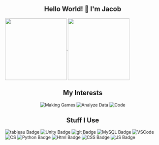 <h2 align="center"> Hello World! 👋 I'm Jacob </h2>

<a href="https://github.com/jaxeetoo/github-readme-stats">
  <img height="200" align="center" src="https://github-readme-stats-coral-chi-12.vercel.app/api?username=jaxeetoo&show_icons=true&bg_color=FFF2DD&title_color=181818&text_color=181818&icon_color=181818&custom_title=My%20Statistics&border_radius=2&card_width=250" />
</a>
<a href="https://github.com/jaxeetoo/github-readme-stats">
  <img height="200" align="center" src="https://github-readme-stats-coral-chi-12.vercel.app/api/top-langs?username=jaxeetoo&bg_color=FFF2DD&title_color=181818&border_radius=2&layout=compact&langs_count=8&card_width=300" />
</a>


<h2 align="center"> My Interests </h2>

<div align="center">
  
![Making Games](https://img.shields.io/badge/Making%20Games-FFF2DD?style=for-the-badge)
![Analyze Data](https://img.shields.io/badge/Analyse%20data-FFF2DD?style=for-the-badge)
![Code](https://img.shields.io/badge/Code%20stuff-FFF2DD?style=for-the-badge)

</div>

<h2 align="center"> Stuff I Use</h2>

![tableau Badge](https://img.shields.io/badge/tableau-FAF9F6?style=for-the-badge&logo=Tableau)
![Unity Badge](https://img.shields.io/badge/unity-FAF9F6?style=for-the-badge&logo=Unity&logoColor=2A2A2A)
![git Badge](https://img.shields.io/badge/git-FAF9F6?style=for-the-badge&logo=Git)
![MySQL Badge](https://img.shields.io/badge/my%20sql-FAF9F6?style=for-the-badge&logo=MySQL)
![VSCode](https://img.shields.io/badge/VS%20Code-FAF9F6?style=for-the-badge)
![CS](https://img.shields.io/badge/C%23-FAF9F6?style=for-the-badge)
![Python Badge](https://img.shields.io/badge/Python-FAF9F6?style=for-the-badge&logo=python)
![Html Badge](https://img.shields.io/badge/HTML-FAF9F6?style=for-the-badge&logo=html)
![CSS Badge](https://img.shields.io/badge/CSS3-FAF9F6?style=for-the-badge&logo=css3&logoColor=264de4)
![JS Badge](https://img.shields.io/badge/Javascript-FAF9F6?style=for-the-badge&logo=javascript)





<!---
Jaxeetoo/Jaxeetoo is a ✨ special ✨ repository because its `README.md` (this file) appears on your GitHub profile.
You can click the Preview link to take a look at your changes.
--->

